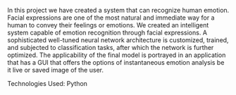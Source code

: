 In this project we have created a system that can recognize human emotion. Facial expressions are one of the most natural and immediate way for a human to convey their feelings or emotions. We created an intelligent system capable of emotion recognition through facial expressions. A sophisticated well-tuned neural network architecture is customized, trained, and subjected to classification tasks, after which the network is further optimized. The applicability of the final model is portrayed in an application that has a GUI that offers the options of instantaneous emotion analysis be it live or saved image of the user.

Technologies Used: Python
